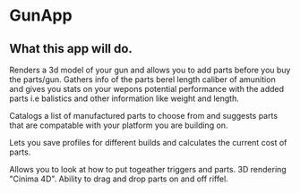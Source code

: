 # GunApp

 ## What this app will do.
 Renders a 3d model of your gun and allows you to add parts before you buy the parts/gun.
 Gathers info of the parts berel length caliber of amunition and gives you stats on your 
 wepons potential performance with the added parts i.e balistics and other information 
 like weight and length.
 
 Catalogs a list of manufactured parts to choose from and suggests parts that are 
 compatable with your platform you are building on.
 
 Lets you save profiles for different builds and calculates the current cost of parts.
 
 Allows you to look at how to put togeather triggers and parts.
 3D rendering "Cinima 4D".
 Ability to drag and drop parts on and off riffel.
